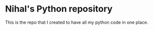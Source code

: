 # Nihal's Python repository
This is the repo that I created to have all my python code in one place.

